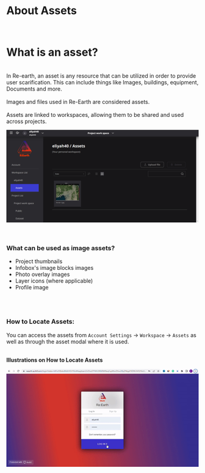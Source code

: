# About Assets
<br>

# What is an asset?
<br>
In Re-earth, an asset is any resource that can be utilized in order to provide user scarification. This can include things like Images, buildings, equipment, Documents and more.

<br>
<br>
Images and files used in Re-Earth are considered assets.
<br>
<br>
Assets are linked to workspaces, allowing them to be shared and used across projects.
<br>

![Untitled](Idea%20Of%20Assets%20549c746ef5894855854d60bef01da855/Untitled.png)

<br>

### What can be used as image assets?

- Project thumbnails
- Infobox's image blocks images
- Photo overlay images
- Layer icons (where applicable)
- Profile image
<br>
<br>

### How to Locate Assets:

You can access the assets from `Account Settings` -> `Workspace` -> `Assets` as well as through the asset modal where it is used.
<br>
<br>

**Illustrations on How to Locate Assets**

![Untitled](Idea%20Of%20Assets%20549c746ef5894855854d60bef01da855/Untitled.gif)
